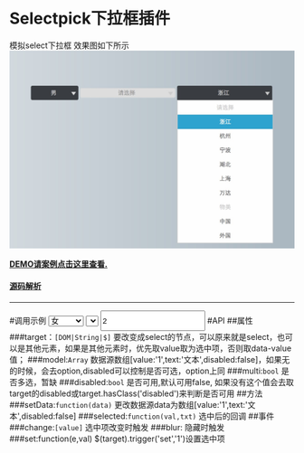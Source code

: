 # Selectpick下拉框插件
模拟select下拉框
效果图如下所示
![select](example/selectpick.png)

**[DEMO请案例点击这里查看.](https://fyuanfen.github.io/selectpick/)**

#### [源码解析](https://github.com/fyuanfen/fyuanfen.github.io/blob/master/selectpick/%E6%BA%90%E7%A0%81%E8%A7%A3%E6%9E%90.md)

----------
#调用示例
	<select name="select" id="select">
		<option value="-1">请选择</option>
		<option value="1">男</option>
		<option value="0" selected="true">女</option>
		<option value="10" disabled="true">"'人妖</option>
	</select>
	<select id="select2"></select>
	<input type="text" id="select3" style="height:30px;" value="2">
	<a id="select4" data-value="1"></a>
	<script type="text/javascript" src="../src/jquery-1.11.2.js"></script>
	<script type="text/javascript" src="../src/select.js"></script>
	<script>
	var select = new Select();
	select.init({
		target: '#select'
	});
	$('#select2').Select({
		width:100,
		model: [{
			text: "请选择",
			value: "1"
		}]
	});
	var model=[{
			text: "浙江浙江浙江浙江浙江",
			value: "1"
		},{
			text: "杭州",
			value: "2"
		},{
			text: "宁波",
			value: "3"
		},{
			text: "湖北",
			value: "4"
		},{
			text: "上海",
			value: "5"
		},{
			text: "万达",
			value: "6"
		},{
			text: "物美",
			value: "7",
			disabled:true
		},{
			text: "中国",
			value: "8"
		},{
			text: "外国",
			value: "9"
		}];
	$('#select3').change(function(){
		console.log('选中个：'+$(this).val())//或者selected
	}).Select({
		width:100,
		maxHeight:300,
		maxWidth:'auto',
		model: model
	});
	var sel=$('#select4').Select({
		width:100,
		height:24
		})[0];
	setTimeout(function(){
		sel.setData(model);//动态更改数据源
	},2000);
	</script>
#API
##属性
###target：`[DOM|String|$]`
	要改变成select的节点，可以原来就是select，也可以是其他元素，如果是其他元素时，优先取value取为选中项，否则取data-value值；
###model:`Array`
	数据源数组[value:'1',text:'文本',disabled:false]，如果无的时候，会去option,disabled可以控制是否可选，option上同
###multi:`bool`
	是否多选，暂缺
###disabled:`bool`
	是否可用,默认可用false,
	如果没有这个值会去取target的disabled或target.hasClass('disabled')来判断是否可用
##方法
###setData:`function(data)`
	更改数据源data为数组[value:'1',text:'文本',disabled:false]
###selected:`function(val,txt)`
	选中后的回调
##事件
###change:`[value]`
	选中项改变时触发
###blur:
	隐藏时触发
###set:function(e,val)
	$(target).trigger('set','1')设置选中项
